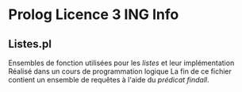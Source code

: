 Prolog Licence 3 ING Info
=========================

Listes.pl
---------

Ensembles de fonction utilisées pour les *listes* et leur implémentation
Réalisé dans un cours de programmation logique
La fin de ce fichier contient un ensemble de requêtes à l'aide du *prédicat findall*.
